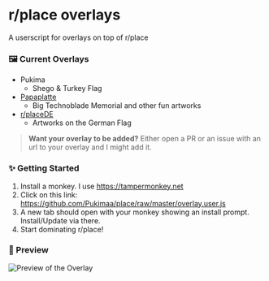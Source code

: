 # r/place overlays
A userscript for overlays on top of r/place

### 🖼️ Current Overlays
- Pukima
    - Shego & Turkey Flag
- [Papaplatte](https://github.com/FlashSkyNews/place-overlay/)
    - Big Technoblade Memorial and other fun artworks
- [r/placeDE](https://github.com/PlaceDE-Official/place-overlay)
    - Artworks on the German Flag
> **Want your overlay to be added?**
> Either open a PR or an issue with an url to your overlay and I might add it.

### ✨ Getting Started
1. Install a monkey. I use https://tampermonkey.net
2. Click on this link: https://github.com/Pukimaa/place/raw/master/overlay.user.js
3. A new tab should open with your monkey showing an install prompt. Install/Update via there.
4. Start dominating r/place!

### 👀 Preview
![Preview of the Overlay](https://i.imgur.com/DwHL9ln.png)
